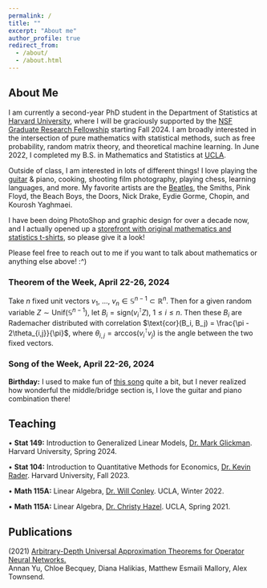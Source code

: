 ```yaml
---
permalink: /
title: ""
excerpt: "About me"
author_profile: true
redirect_from: 
  - /about/
  - /about.html
---
```

## About Me

I am currently a second-year PhD student in the Department of Statistics at [Harvard University](https://statistics.fas.harvard.edu/), where I will be graciously supported by the [NSF Graduate Research Fellowship](https://www.nsfgrfp.org/) starting Fall 2024. I am broadly interested in the intersection of pure mathematics with statistical methods, such as free probability, random matrix theory, and theoretical machine learning. In June 2022, I completed my B.S. in Mathematics and Statistics at [UCLA](https://ww3.math.ucla.edu/).

Outside of class, I am interested in lots of different things! I love playing the [guitar](https://mattesmaili.github.io/files/guitar.png) & piano, cooking, shooting film photography, playing chess, learning languages, and more. My favorite artists are the [Beatles](https://open.spotify.com/playlist/07ZKf7841juhmGlI6LMfBd?si=4511ac89f1d14618), the Smiths, Pink Floyd, the Beach Boys, the Doors, Nick Drake, Eydie Gorme, Chopin, and Kourosh Yaghmaei.

I have been doing PhotoShop and graphic design for over a decade now, and I actually opened up a [storefront with original mathematics and statistics t-shirts](https://www.teepublic.com/user/matthew-s-mathematics), so please give it a look!

Please feel free to reach out to me if you want to talk about mathematics or anything else above! :^)

### Theorem of the Week, April 22-26, 2024

Take $n$ fixed unit vectors $v_1$, ..., $v_n \in \mathbb{S}^{n-1} \subset \mathbb{R}^n$. Then for a given random variable $Z \sim \text{Unif}(\mathbb{S}^{n-1})$, let $B_i = \text{sign}(v_i^\intercal Z)$, $1 \leq i \leq n$. Then these $B_i$ are Rademacher distributed with correlation $\text{cor}(B_i, B_j) = \frac{\pi - 2\theta_{i,j}}{\pi}$, where $\theta_{i,j} = \text{arccos}\left(v_i^\intercal v_j\right)$ is the angle between the two fixed vectors.

### Song of the Week, April 22-26, 2024

**Birthday:** I used to make fun of [this song](https://open.spotify.com/track/1ABegtCPBMMJaMpfDyATjE?si=7042daebf4dc4df6) quite a bit, but I never realized how wonderful the middle/bridge section is, I love the guitar and piano combination there!


## Teaching
• **Stat 149:** Introduction to Generalized Linear Models, [Dr. Mark Glickman](http://www.glicko.net/). Harvard University, Spring 2024.

• **Stat 104:** Introduction to Quantitative Methods for Economics, [Dr. Kevin Rader](https://statistics.fas.harvard.edu/people/kevin-rader). Harvard University, Fall 2023.

• **Math 115A:** Linear Algebra, [Dr. Will Conley](https://www.math.ucla.edu/~wconley/). UCLA, Winter 2022.

• **Math 115A:** Linear Algebra, [Dr. Christy Hazel](https://christyhazel.github.io/). UCLA, Spring 2021.

## Publications

(2021) [Arbitrary-Depth Universal Approximation Theorems for Operator Neural Networks.](https://arxiv.org/abs/2109.11354)  
Annan Yu, Chloe Becquey, Diana Halikias, Matthew Esmaili Mallory, Alex Townsend.

